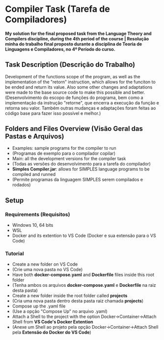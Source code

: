 # Compiler Task (Tarefa de Compiladores)
#### My solution for the final proposed task from the Language Theory and Compilers discipline, during the 4th period of the course | Resolução minha do trabalho final proposto durante a disciplina de Teoria de Linguagens e Compiladores, no 4º Período do curso.

## Task Description (Descrição do Trabalho)
Development of the functions scope of the program, as well as the implementation of the "retorn" instruction, which allows for the funciton to be ended and return its value. Also some other changes and adaptations were made to the base source code to make this possible and better.
(Desenvolvimento do escopo de funções do programa, bem como a implementação da instrução "retorne", que encerra a execução da função e retorna seu valor. Também outras mudanças e adaptações foram feitas ao código base para fazer isso possível e melhor.)

## Folders and Files Overview (Visão Geral das Pastas e Arquivos)
- Examples: sample programs for the compiler to run
- (Programas de exemplo para o compilador copilar)
- Main: all the development versions for the compiler task
- (Todas as versões do desenvolvimento para a tarefa do compilador)
- **Simples Compiler.jar**: allows for SIMPLES language programs to be compiled and runned
- (Permite programas da linguagem SIMPLES serem compilados e rodados)

## Setup

### Requirements (Requisitos)
- Windows 10, 64 bits
- WSL
- Docker and its extention to VS Code (Docker e sua extensão para o VS Code)

### Tutorial
- Create a new folder on VS Code
- (Crie uma nova pasta no VS Code)
- Have both **docker-compose.yaml** and **Dockerfile** files inside this root folder
- (Tenha ambos os arquivos **docker-compose.yaml** e **Dockerfile** na raiz desta pasta)
- Create a new folder inside the root folder called **projects**
- (Cria uma nova pasta dentro desta pasta raiz chamada **projects**)
- Compose up the .yaml file
- (Use a opção "Compose Up" no arquivo .yaml)
- Attach a Shell to the project with the option Docker->Container->Attach Shell from **VS Code's Docker Extention**
- (Anexe um Shell ao projeto pela opção Docker->Container->Attach Shell pela **Extensão do Docker do VS Code**)
